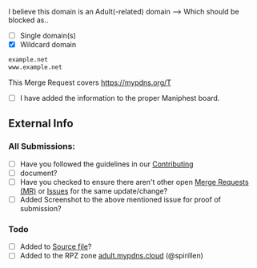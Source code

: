 I believe this domain is an Adult(-related) domain --> Which should be
blocked as..

<!-- you can mark both for combining the feature -->

  - [ ] Single domain(s)
  - [X] Wildcard domain

```python
example.net
www.example.net
```

<!-- Required for even consider not just closing this PR -->

This Merge Request covers <https://mypdns.org/T>

  - [ ] I have added the information to the proper Maniphest board.


## External Info
<!-- if you have found your submission elsewhere, Please credit it by pasting a
link here --->


### All Submissions:
  - [ ] Have you followed the guidelines in our [Contributing](CONTRIBUTING.md)
  - [ ] document?
  - [ ] Have you checked to ensure there aren't other open
        [Merge Requests (MR)](../merge_requests) or [Issues](../issues) for the
        same update/change?
  - [ ] Added Screenshot to the above mentioned issue for proof of submission?

### Todo
  - [ ] Added to [Source file](submit_here/hosts.txt)?
  - [ ] Added to the RPZ zone [adult.mypdns.cloud](https://mypdns.org/w/rpzlist/#adult-mypdns-cloud) (@spirillen)

